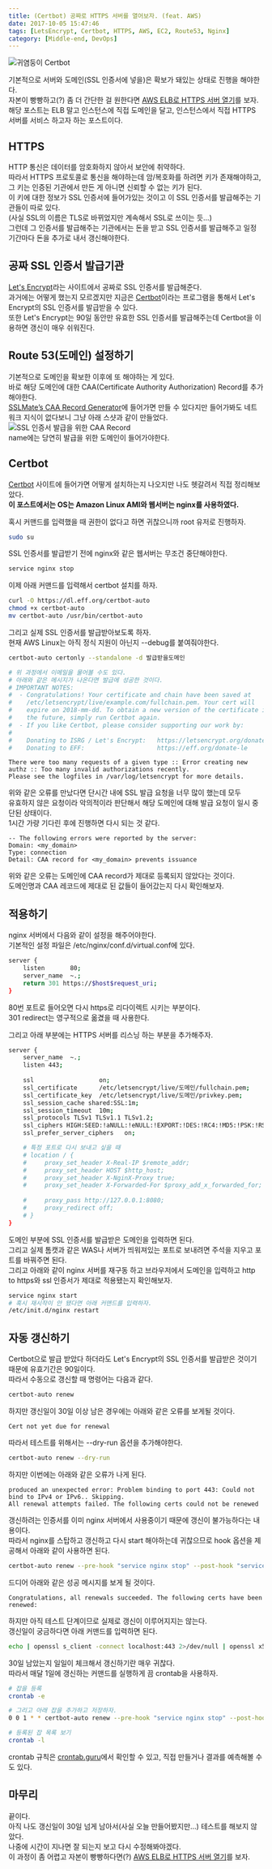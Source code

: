 ```yaml
---
title: (Certbot) 공짜로 HTTPS 서버를 열어보자. (feat. AWS)
date: 2017-10-05 15:47:46
tags: [LetsEncrypt, Certbot, HTTPS, AWS, EC2, Route53, Nginx]
category: [Middle-end, DevOps]
---
```

![귀염둥이 Certbot](thumb.png)

기본적으로 서버와 도메인(SSL 인증서에 넣을)은 확보가 돼있는 상태로 진행을 해야한다.  
자본이 빵빵하고(?) 좀 더 간단한 걸 원한다면 [AWS ELB로 HTTPS 서버 열기](/2017/10/05/https-with-elb/)를 보자.  
해당 포스트는 ELB 말고 인스턴스에 직접 도메인을 달고, 인스턴스에서 직접 HTTPS 서버를 서비스 하고자 하는 포스트이다.

## HTTPS
HTTP 통신은 데이터를 암호화하지 않아서 보안에 취약하다.  
따라서 HTTPS 프로토콜로 통신을 해야하는데 암/복호화를 하려면 키가 존재해야하고,
그 키는 인증된 기관에서 만든 게 아니면 신뢰할 수 없는 키가 된다.  
이 키에 대한 정보가 SSL 인증서에 들어가있는 것이고 이 SSL 인증서를 발급해주는 기관들이 따로 있다.  
(사실 SSL의 이름은 TLS로 바뀌었지만 계속해서 SSL로 쓰이는 듯...)  
그런데 그 인증서를 발급해주는 기관에서는 돈을 받고 SSL 인증서를 발급해주고 일정 기간마다 돈을 추가로 내서 갱신해야한다.  

## 공짜 SSL 인증서 발급기관
[Let's Encrypt](https://letsencrypt.org/)라는 사이트에서 공짜로 SSL 인증서를 발급해준다.  
과거에는 어떻게 했는지 모르겠지만 지금은 [Certbot](https://certbot.eff.org/)이라는 프로그램을 통해서
Let's Encrypt의 SSL 인증서를 발급받을 수 있다.  
또한 Let's Encrypt는 90일 동안만 유효한 SSL 인증서를 발급해주는데 Certbot을 이용하면 갱신이 매우 쉬워진다.  

## Route 53(도메인) 설정하기
기본적으로 도메인을 확보한 이후에 또 해야하는 게 있다.  
바로 해당 도메인에 대한 CAA(Certificate Authority Authorization) Record를 추가해야한다.  
[SSLMate’s CAA Record Generator](https://sslmate.com/caa/)에 들어가면 만들 수 있다지만 들어가봐도 네트워크 지식이 없다보니 그냥 아래 스샷과 같이 만들었다.  
![SSL 인증서 발급을 위한 CAA Record](route53.png)  
name에는 당연히 발급을 위한 도메인이 들어가야한다.

## Certbot
[Certbot](https://certbot.eff.org/) 사이트에 들어가면 어떻게 설치하는지 나오지만 나도 헷갈려서 직접 정리해보았다.  
**이 포스트에서는 OS는 Amazon Linux AMI와 웹서버는 nginx를 사용하였다.**

혹시 커맨드를 입력했을 때 권한이 없다고 하면 귀찮으니까 root 유저로 진행하자.  
```bash
sudo su
```

SSL 인증서를 발급받기 전에 nginx와 같은 웹서버는 무조건 중단해야한다.
```bash
service nginx stop
```

이제 아래 커맨드를 입력해서 certbot 설치를 하자.
```bash
curl -O https://dl.eff.org/certbot-auto
chmod +x certbot-auto
mv certbot-auto /usr/bin/certbot-auto
```

그리고 실제 SSL 인증서를 발급받아보도록 하자.  
현재 AWS Linux는 아직 정식 지원이 아닌지 --debug를 붙여줘야한다.
```bash
certbot-auto certonly --standalone -d 발급받을도메인

# 위 과정에서 이메일을 물어볼 수도 있다.
# 아래와 같은 메시지가 나온다면 발급에 성공한 것이다.
# IMPORTANT NOTES:
#  - Congratulations! Your certificate and chain have been saved at
#    /etc/letsencrypt/live/example.com/fullchain.pem. Your cert will
#    expire on 2018-mm-dd. To obtain a new version of the certificate in
#    the future, simply run Certbot again.
#  - If you like Certbot, please consider supporting our work by:
# 
#    Donating to ISRG / Let's Encrypt:   https://letsencrypt.org/donate
#    Donating to EFF:                    https://eff.org/donate-le
```

```
There were too many requests of a given type :: Error creating new authz :: Too many invalid authorizations recently.
Please see the logfiles in /var/log/letsencrypt for more details.
```
위와 같은 오류를 만났다면 단시간 내에 SSL 발급 요청을 너무 많이 했는데 모두  
유효하지 않은 요청이라 악의적이라 판단해서 해당 도메인에 대해 발급 요청이 일시 중단된 상태이다.  
1시간 가량 기다린 후에 진행하면 다시 되는 것 같다.  

```
-- The following errors were reported by the server:
Domain: <my_domain>
Type: connection
Detail: CAA record for <my_domain> prevents issuance
```
위와 같은 오류는 도메인에 CAA record가 제대로 등록되지 않았다는 것이다.  
도메인명과 CAA 레코드에 제대로 된 값들이 들어갔는지 다시 확인해보자.  

## 적용하기
nginx 서버에서 다음와 같이 설정을 해주어야한다.  
기본적인 설정 파일은 /etc/nginx/conf.d/virtual.conf에 있다.  
```bash
server {
    listen       80;
    server_name  ~.;
    return 301 https://$host$request_uri;
}
```

80번 포트로 들어오면 다시 https로 리다이렉트 시키는 부분이다.  
301 redirect는 영구적으로 옮겼을 때 사용한다.  

그리고 아래 부분에는 HTTPS 서버를 리스닝 하는 부분을 추가해주자.  
```bash
server {
    server_name  ~.;
    listen 443;
    
    ssl                  on;
    ssl_certificate      /etc/letsencrypt/live/도메인/fullchain.pem;
    ssl_certificate_key  /etc/letsencrypt/live/도메인/privkey.pem;
    ssl_session_cache shared:SSL:1m;
    ssl_session_timeout  10m;
    ssl_protocols TLSv1 TLSv1.1 TLSv1.2;
    ssl_ciphers HIGH:SEED:!aNULL:!eNULL:!EXPORT:!DES:!RC4:!MD5:!PSK:!RSAPSK:!aDH:!aECDH:!EDH-DSS-DES-CBC3-SHA:!KRB5-DES-CBC3-SHA:!SRP;
    ssl_prefer_server_ciphers   on;

    # 특정 포트로 다시 보내고 싶을 때
    # location / {
    #     proxy_set_header X-Real-IP $remote_addr;
    #     proxy_set_header HOST $http_host;
    #     proxy_set_header X-NginX-Proxy true;
    #     proxy_set_header X-Forwarded-For $proxy_add_x_forwarded_for;
 
    #     proxy_pass http://127.0.0.1:8080;
    #     proxy_redirect off;
    # }
}
```
도메인 부분에 SSL 인증서를 발급받은 도메인을 입력하면 된다.  
그리고 실제 톰캣과 같은 WAS나 서버가 띄워져있는 포트로 보내려면 주석을 지우고 포트를 바꿔주면 된다.  
그리고 아래와 같이 nginx 서버를 재구동 하고 브라우저에서 도메인을 입력하고 http to https와 ssl 인증서가 제대로 적용됐는지 확인해보자.  
```bash
service nginx start
# 혹시 재시작이 안 됐다면 아래 커맨드를 입력하자.
/etc/init.d/nginx restart
```

## 자동 갱신하기
Certbot으로 발급 받았다 하더라도 Let's Encrypt의 SSL 인증서를 발급받은 것이기 때문에 유효기간은 90일이다.  
따라서 수동으로 갱신할 때 명령어는 다음과 같다.  
```bash
certbot-auto renew
```

하지만 갱신일이 30일 이상 남은 경우에는 아래와 같은 오류를 보게될 것이다.  
```
Cert not yet due for renewal
```

따라서 테스트를 위해서는 --dry-run 옵션을 추가해야한다.  
```bash
certbot-auto renew --dry-run
```

하지만 이번에는 아래와 같은 오류가 나게 된다.  
```
produced an unexpected error: Problem binding to port 443: Could not bind to IPv4 or IPv6.. Skipping.
All renewal attempts failed. The following certs could not be renewed
```
갱신하려는 인증서를 이미 nginx 서버에서 사용중이기 때문에 갱신이 불가능하다는 내용이다.  
따라서 nginx를 스탑하고 갱신하고 다시 start 해야하는데 귀찮으므로 hook 옵션을 제공해서 아래와 같이 사용하면 된다.

```bash
certbot-auto renew --pre-hook "service nginx stop" --post-hook "service nginx start" --dry-run
```
드디어 아래와 같은 성공 메시지를 보게 될 것이다.  
```
Congratulations, all renewals succeeded. The following certs have been renewed:
```

하지만 아직 테스트 단계이므로 실제로 갱신이 이루어지지는 않는다.  
갱신일이 궁금하다면 아래 커맨드를 입력하면 된다.  
```bash
echo | openssl s_client -connect localhost:443 2>/dev/null | openssl x509 -noout -dates
```

30일 남았는지 일일이 체크해서 갱신하기란 매우 귀찮다.  
따라서 매달 1일에 갱신하는 커맨드를 실행하게 끔 crontab을 사용하자.  
```bash
# 잡을 등록
crontab -e

# 그리고 아래 잡을 추가하고 저장하자.
0 0 1 * * certbot-auto renew --pre-hook "service nginx stop" --post-hook "service nginx start"

# 등록된 잡 목록 보기
crontab -l
```

crontab 규칙은 [crontab.guru](https://crontab.guru/)에서 확인할 수 있고, 직접 만들거나 결과를 예측해볼 수도 있다.  

## 마무리
끝이다.  
아직 나도 갱신일이 30일 넘게 남아서(사실 오늘 만들어봤지만...) 테스트를 해보지 않았다.  
나중에 시간이 지나면 잘 되는지 보고 다시 수정해봐야겠다.  
이 과정이 좀 어렵고 자본이 빵빵하다면(?) [AWS ELB로 HTTPS 서버 열기](/2017/10/05/https-with-elb/)를 보자.